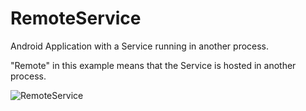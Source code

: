 RemoteService
=============

Android Application with a Service running in another process.

"Remote" in this example means that the Service is hosted in another process.

![RemoteService](http://josejuansanchez.org/blogimages/android_remoteservice.png)
